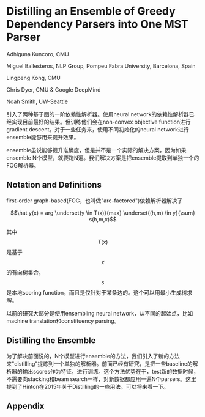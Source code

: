 # Distilling an Ensemble of Greedy Dependency Parsers into One MST Parser

Adhiguna Kuncoro, CMU

Miguel Ballesteros, NLP Group, Pompeu Fabra University, Barcelona, Spain

Lingpeng Kong, CMU

Chris Dyer, CMU & Google DeepMind

Noah Smith, UW-Seattle

引入了两种基于图的一阶依赖性解析器。使用neural network的依赖性解析器已经实现目前最好的结果。但训练他们会在non-convex objective function进行gradient descent。对于一些任务来，使用不同初始化的neural network进行ensemble能够用来提升效果。

ensemble虽说能够提升准确度，但是并不是一个实际的解决方案，因为如果ensemble N个模型，就要跑N遍。我们解决方案是把ensemble提取到单独一个的FOG解析器。

## Notation and Definitions

first-order graph-based(FOG，也叫做"arc-factored")依赖解析器解决了

$$\hat y(x) = arg \underset{y \in T(x)}{max} \underset{(h,m) \in y}{\sum} s(h,m,x)$$

其中$$T(x)$$是基于$$x$$的有向树集合，$$s$$是本地scoring function，而且是仅针对于某条边的。这个可以用最小生成树求解。

以前的研究大部分是使用ensembling neural network，从不同的起始点，比如machine translation和constituency parsing。

## Distilling the Ensemble

为了解决前面说的，N个模型进行ensemble的方法，我们引入了新的方法来"distilling"提炼到一个单独的解析器。前面已经有研究，是把一些baseline的解析器的输出scores作为特征，进行训练。这个方法优势在于，test新的数据时候，不需要向stacking和beam search一样，对新数据都应用一遍N个parsers。这里提到了Hinton在2015年关于Distilling的一些用法。可以将来看一下。

## Appendix